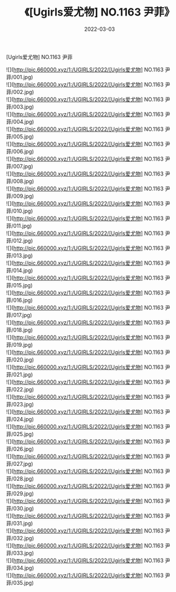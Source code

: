 ﻿---
layout: post
title:  《[Ugirls爱尤物] NO.1163 尹菲》
date:   2022-03-03
img: http://pic.660000.xyz/1:/UGIRLS/2022/[Ugirls爱尤物] NO.1163 尹菲/000.jpg
categories: [美女, 清纯, 唯美]
---

[Ugirls爱尤物] NO.1163 尹菲

 ![](http://pic.660000.xyz/1:/UGIRLS/2022/[Ugirls爱尤物] NO.1163 尹菲/001.jpg) <br>![](http://pic.660000.xyz/1:/UGIRLS/2022/[Ugirls爱尤物] NO.1163 尹菲/002.jpg) <br>![](http://pic.660000.xyz/1:/UGIRLS/2022/[Ugirls爱尤物] NO.1163 尹菲/003.jpg) <br>![](http://pic.660000.xyz/1:/UGIRLS/2022/[Ugirls爱尤物] NO.1163 尹菲/004.jpg) <br>![](http://pic.660000.xyz/1:/UGIRLS/2022/[Ugirls爱尤物] NO.1163 尹菲/005.jpg) <br>![](http://pic.660000.xyz/1:/UGIRLS/2022/[Ugirls爱尤物] NO.1163 尹菲/006.jpg) <br>![](http://pic.660000.xyz/1:/UGIRLS/2022/[Ugirls爱尤物] NO.1163 尹菲/007.jpg) <br>![](http://pic.660000.xyz/1:/UGIRLS/2022/[Ugirls爱尤物] NO.1163 尹菲/008.jpg) <br>![](http://pic.660000.xyz/1:/UGIRLS/2022/[Ugirls爱尤物] NO.1163 尹菲/009.jpg) <br>![](http://pic.660000.xyz/1:/UGIRLS/2022/[Ugirls爱尤物] NO.1163 尹菲/010.jpg) <br>![](http://pic.660000.xyz/1:/UGIRLS/2022/[Ugirls爱尤物] NO.1163 尹菲/011.jpg) <br>![](http://pic.660000.xyz/1:/UGIRLS/2022/[Ugirls爱尤物] NO.1163 尹菲/012.jpg) <br>![](http://pic.660000.xyz/1:/UGIRLS/2022/[Ugirls爱尤物] NO.1163 尹菲/013.jpg) <br>![](http://pic.660000.xyz/1:/UGIRLS/2022/[Ugirls爱尤物] NO.1163 尹菲/014.jpg) <br>![](http://pic.660000.xyz/1:/UGIRLS/2022/[Ugirls爱尤物] NO.1163 尹菲/015.jpg) <br>![](http://pic.660000.xyz/1:/UGIRLS/2022/[Ugirls爱尤物] NO.1163 尹菲/016.jpg) <br>![](http://pic.660000.xyz/1:/UGIRLS/2022/[Ugirls爱尤物] NO.1163 尹菲/017.jpg) <br>![](http://pic.660000.xyz/1:/UGIRLS/2022/[Ugirls爱尤物] NO.1163 尹菲/018.jpg) <br>![](http://pic.660000.xyz/1:/UGIRLS/2022/[Ugirls爱尤物] NO.1163 尹菲/019.jpg) <br>![](http://pic.660000.xyz/1:/UGIRLS/2022/[Ugirls爱尤物] NO.1163 尹菲/020.jpg) <br>![](http://pic.660000.xyz/1:/UGIRLS/2022/[Ugirls爱尤物] NO.1163 尹菲/021.jpg) <br>![](http://pic.660000.xyz/1:/UGIRLS/2022/[Ugirls爱尤物] NO.1163 尹菲/022.jpg) <br>![](http://pic.660000.xyz/1:/UGIRLS/2022/[Ugirls爱尤物] NO.1163 尹菲/023.jpg) <br>![](http://pic.660000.xyz/1:/UGIRLS/2022/[Ugirls爱尤物] NO.1163 尹菲/024.jpg) <br>![](http://pic.660000.xyz/1:/UGIRLS/2022/[Ugirls爱尤物] NO.1163 尹菲/025.jpg) <br>![](http://pic.660000.xyz/1:/UGIRLS/2022/[Ugirls爱尤物] NO.1163 尹菲/026.jpg) <br>![](http://pic.660000.xyz/1:/UGIRLS/2022/[Ugirls爱尤物] NO.1163 尹菲/027.jpg) <br>![](http://pic.660000.xyz/1:/UGIRLS/2022/[Ugirls爱尤物] NO.1163 尹菲/028.jpg) <br>![](http://pic.660000.xyz/1:/UGIRLS/2022/[Ugirls爱尤物] NO.1163 尹菲/029.jpg) <br>![](http://pic.660000.xyz/1:/UGIRLS/2022/[Ugirls爱尤物] NO.1163 尹菲/030.jpg) <br>![](http://pic.660000.xyz/1:/UGIRLS/2022/[Ugirls爱尤物] NO.1163 尹菲/031.jpg) <br>![](http://pic.660000.xyz/1:/UGIRLS/2022/[Ugirls爱尤物] NO.1163 尹菲/032.jpg) <br>![](http://pic.660000.xyz/1:/UGIRLS/2022/[Ugirls爱尤物] NO.1163 尹菲/033.jpg) <br>![](http://pic.660000.xyz/1:/UGIRLS/2022/[Ugirls爱尤物] NO.1163 尹菲/034.jpg) <br>![](http://pic.660000.xyz/1:/UGIRLS/2022/[Ugirls爱尤物] NO.1163 尹菲/035.jpg) <br>